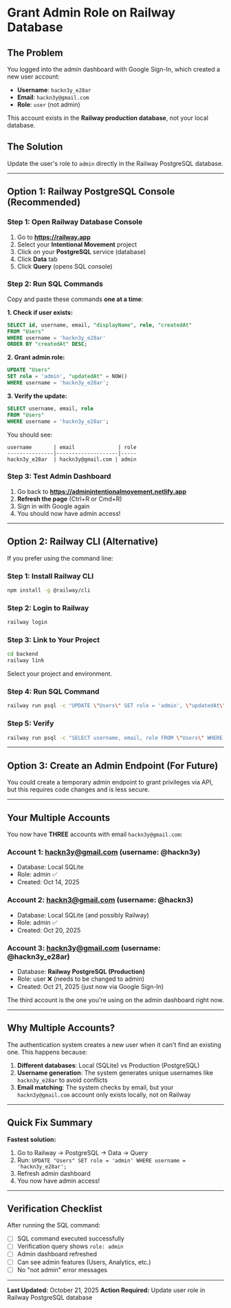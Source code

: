 # Grant Admin Role on Railway Database

## The Problem

You logged into the admin dashboard with Google Sign-In, which created a new user account:
- **Username**: `hackn3y_e28ar`
- **Email**: `hackn3y@gmail.com`
- **Role**: `user` (not admin)

This account exists in the **Railway production database**, not your local database.

## The Solution

Update the user's role to `admin` directly in the Railway PostgreSQL database.

---

## Option 1: Railway PostgreSQL Console (Recommended)

### Step 1: Open Railway Database Console

1. Go to **https://railway.app**
2. Select your **Intentional Movement** project
3. Click on your **PostgreSQL** service (database)
4. Click **Data** tab
5. Click **Query** (opens SQL console)

### Step 2: Run SQL Commands

Copy and paste these commands **one at a time**:

**1. Check if user exists:**
```sql
SELECT id, username, email, "displayName", role, "createdAt"
FROM "Users"
WHERE username = 'hackn3y_e28ar'
ORDER BY "createdAt" DESC;
```

**2. Grant admin role:**
```sql
UPDATE "Users"
SET role = 'admin', "updatedAt" = NOW()
WHERE username = 'hackn3y_e28ar';
```

**3. Verify the update:**
```sql
SELECT username, email, role
FROM "Users"
WHERE username = 'hackn3y_e28ar';
```

You should see:
```
username       | email              | role
---------------|--------------------|-----
hackn3y_e28ar  | hackn3y@gmail.com | admin
```

### Step 3: Test Admin Dashboard

1. Go back to **https://adminintentionalmovement.netlify.app**
2. **Refresh the page** (Ctrl+R or Cmd+R)
3. Sign in with Google again
4. You should now have admin access!

---

## Option 2: Railway CLI (Alternative)

If you prefer using the command line:

### Step 1: Install Railway CLI

```bash
npm install -g @railway/cli
```

### Step 2: Login to Railway

```bash
railway login
```

### Step 3: Link to Your Project

```bash
cd backend
railway link
```

Select your project and environment.

### Step 4: Run SQL Command

```bash
railway run psql -c "UPDATE \"Users\" SET role = 'admin', \"updatedAt\" = NOW() WHERE username = 'hackn3y_e28ar';"
```

### Step 5: Verify

```bash
railway run psql -c "SELECT username, email, role FROM \"Users\" WHERE username = 'hackn3y_e28ar';"
```

---

## Option 3: Create an Admin Endpoint (For Future)

You could create a temporary admin endpoint to grant privileges via API, but this requires code changes and is less secure.

---

## Your Multiple Accounts

You now have **THREE** accounts with email `hackn3y@gmail.com`:

### Account 1: hackn3y@gmail.com (username: @hackn3y)
- Database: Local SQLite
- Role: admin ✅
- Created: Oct 14, 2025

### Account 2: hackn3@gmail.com (username: @hackn3)
- Database: Local SQLite (and possibly Railway)
- Role: admin ✅
- Created: Oct 20, 2025

### Account 3: hackn3y@gmail.com (username: @hackn3y_e28ar)
- Database: **Railway PostgreSQL (Production)**
- Role: user ❌ (needs to be changed to admin)
- Created: Oct 21, 2025 (just now via Google Sign-In)

The third account is the one you're using on the admin dashboard right now.

---

## Why Multiple Accounts?

The authentication system creates a new user when it can't find an existing one. This happens because:

1. **Different databases**: Local (SQLite) vs Production (PostgreSQL)
2. **Username generation**: The system generates unique usernames like `hackn3y_e28ar` to avoid conflicts
3. **Email matching**: The system checks by email, but your `hackn3y@gmail.com` account only exists locally, not on Railway

---

## Quick Fix Summary

**Fastest solution:**
1. Go to Railway → PostgreSQL → Data → Query
2. Run: `UPDATE "Users" SET role = 'admin' WHERE username = 'hackn3y_e28ar';`
3. Refresh admin dashboard
4. You now have admin access!

---

## Verification Checklist

After running the SQL command:

- [ ] SQL command executed successfully
- [ ] Verification query shows `role: admin`
- [ ] Admin dashboard refreshed
- [ ] Can see admin features (Users, Analytics, etc.)
- [ ] No "not admin" error messages

---

**Last Updated:** October 21, 2025
**Action Required:** Update user role in Railway PostgreSQL database
